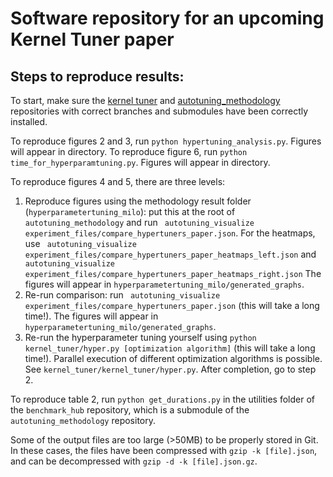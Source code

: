 # Software repository for an upcoming Kernel Tuner paper

## Steps to reproduce results:
To start, make sure the [kernel tuner](https://github.com/KernelTuner/kernel_tuner/tree/hyperparametertuning) and [autotuning_methodology](https://github.com/AutoTuningAssociation/autotuning_methodology/tree/standardization) repositories with correct branches and submodules have been correctly installed. 

To reproduce figures 2 and 3, run `python hypertuning_analysis.py`. Figures will appear in directory. 
To reproduce figure 6, run `python time_for_hyperparamtuning.py`. Figures will appear in directory. 

To reproduce figures 4 and 5, there are three levels:
1. Reproduce figures using the methodology result folder (`hyperparametertuning_milo`): put this at the root of `autotuning_methodology` and run ` autotuning_visualize experiment_files/compare_hypertuners_paper.json`. For the heatmaps, use ` autotuning_visualize experiment_files/compare_hypertuners_paper_heatmaps_left.json` and ` autotuning_visualize experiment_files/compare_hypertuners_paper_heatmaps_right.json` The figures will appear in `hyperparametertuning_milo/generated_graphs`.
2. Re-run comparison: run ` autotuning_visualize experiment_files/compare_hypertuners_paper.json` (this will take a long time!). The figures will appear in `hyperparametertuning_milo/generated_graphs`.
3. Re-run the hyperparameter tuning yourself using `python kernel_tuner/hyper.py [optimization algorithm]` (this will take a long time!). Parallel execution of different optimization algorithms is possible. See `kernel_tuner/kernel_tuner/hyper.py`. After completion, go to step 2.

To reproduce table 2, run `python get_durations.py` in the utilities folder of the `benchmark_hub` repository, which is a submodule of the `autotuning_methodology` repository.


Some of the output files are too large (>50MB) to be properly stored in Git. In these cases, the files have been compressed with `gzip -k [file].json`, and can be decompressed with `gzip -d -k [file].json.gz`.

